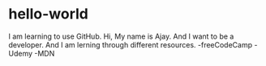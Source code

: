 # hello-world
I am learning to use GitHub.
Hi, My name is Ajay. And I want to be a developer.
And I am lerning through different resources.
-freeCodeCamp
-Udemy
-MDN
